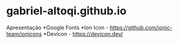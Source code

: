 # gabriel-altoqi.github.io
Apresentação
*Google Fonts
*Ion Icon - https://github.com/ionic-team/ionicons
*Devicon - https://devicon.dev/